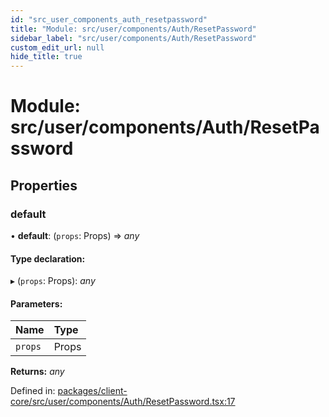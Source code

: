 ```yaml
---
id: "src_user_components_auth_resetpassword"
title: "Module: src/user/components/Auth/ResetPassword"
sidebar_label: "src/user/components/Auth/ResetPassword"
custom_edit_url: null
hide_title: true
---
```


# Module: src/user/components/Auth/ResetPassword

## Properties

### default

• **default**: (`props`: Props) => *any*

#### Type declaration:

▸ (`props`: Props): *any*

#### Parameters:

| Name | Type |
| :------ | :------ |
| `props` | Props |

**Returns:** *any*

Defined in: [packages/client-core/src/user/components/Auth/ResetPassword.tsx:17](https://github.com/xr3ngine/xr3ngine/blob/7e8e151f1/packages/client-core/src/user/components/Auth/ResetPassword.tsx#L17)
